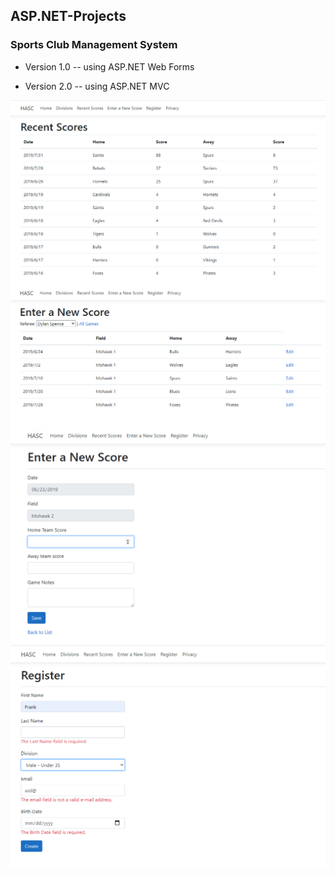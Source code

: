 ## ASP.NET-Projects

### Sports Club Management System

* Version 1.0 -- using ASP.NET Web Forms

* Version 2.0 -- using ASP.NET MVC

<img src = "screenshots/screenshot1.PNG" >
<img src = "screenshots/screenshot2.PNG" >
<img src = "screenshots/screenshot2-1.PNG" >
<img src = "screenshots/screenshot3.PNG" >



